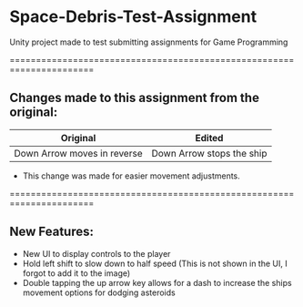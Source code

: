 # Space-Debris-Test-Assignment
Unity project made to test submitting assignments for Game Programming

======================================================================

## Changes made to this assignment from the original:
 Original | Edited
------------- | -------------
Down Arrow moves in reverse  | Down Arrow stops the ship

* This change was made for easier movement adjustments.

======================================================================

## New Features:
* New UI to display controls to the player
* Hold left shift to slow down to half speed (This is not shown in the UI, I forgot to add it to the image)
* Double tapping the up arrow key allows for a dash to increase the ships movement options for dodging asteroids
